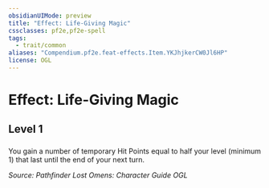 ```yaml
---
obsidianUIMode: preview
title: "Effect: Life-Giving Magic"
cssclasses: pf2e,pf2e-spell
tags:
  - trait/common
aliases: "Compendium.pf2e.feat-effects.Item.YKJhjkerCW0Jl6HP"
license: OGL
---
```

# Effect: Life-Giving Magic
## Level 1
### 






You gain a number of temporary Hit Points equal to half your level (minimum 1) that last until the end of your next turn.

*Source: Pathfinder Lost Omens: Character Guide*
*OGL*